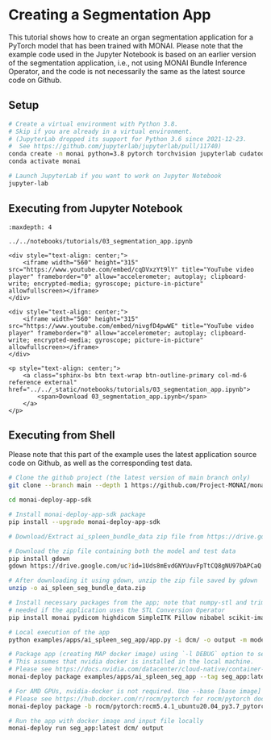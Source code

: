 # Creating a Segmentation App

This tutorial shows how to create an organ segmentation application for a PyTorch model that has been trained with MONAI. Please note that the example code used in the Jupyter Notebook is based on an earlier version of the segmentation application, i.e., not using MONAI Bundle Inference Operator, and the code is not necessarily the same as the latest source code on Github.

## Setup

```bash
# Create a virtual environment with Python 3.8.
# Skip if you are already in a virtual environment.
# (JupyterLab dropped its support for Python 3.6 since 2021-12-23.
#  See https://github.com/jupyterlab/jupyterlab/pull/11740)
conda create -n monai python=3.8 pytorch torchvision jupyterlab cudatoolkit=11.1 -c pytorch -c conda-forge
conda activate monai

# Launch JupyterLab if you want to work on Jupyter Notebook
jupyter-lab
```

## Executing from Jupyter Notebook

```{toctree}
:maxdepth: 4

../../notebooks/tutorials/03_segmentation_app.ipynb
```

```{raw} html
<div style="text-align: center;">
    <iframe width="560" height="315" src="https://www.youtube.com/embed/cqDVxzYt9lY" title="YouTube video player" frameborder="0" allow="accelerometer; autoplay; clipboard-write; encrypted-media; gyroscope; picture-in-picture" allowfullscreen></iframe>
</div>
```

```{raw} html
<div style="text-align: center;">
    <iframe width="560" height="315" src="https://www.youtube.com/embed/nivgfD4pwWE" title="YouTube video player" frameborder="0" allow="accelerometer; autoplay; clipboard-write; encrypted-media; gyroscope; picture-in-picture" allowfullscreen></iframe>
</div>
```

```{raw} html
<p style="text-align: center;">
    <a class="sphinx-bs btn text-wrap btn-outline-primary col-md-6 reference external" href="../../_static/notebooks/tutorials/03_segmentation_app.ipynb">
        <span>Download 03_segmentation_app.ipynb</span>
    </a>
</p>
```

## Executing from Shell
Please note that this part of the example uses the latest application source code on Github, as well as the corresponding test data.
```bash
# Clone the github project (the latest version of main branch only)
git clone --branch main --depth 1 https://github.com/Project-MONAI/monai-deploy-app-sdk.git

cd monai-deploy-app-sdk

# Install monai-deploy-app-sdk package
pip install --upgrade monai-deploy-app-sdk

# Download/Extract ai_spleen_bundle_data zip file from https://drive.google.com/file/d/1cJq0iQh_yzYIxVElSlVa141aEmHZADJh/view?usp=sharing

# Download the zip file containing both the model and test data
pip install gdown
gdown https://drive.google.com/uc?id=1Uds8mEvdGNYUuvFpTtCQ8gNU97bAPCaQ

# After downloading it using gdown, unzip the zip file saved by gdown
unzip -o ai_spleen_seg_bundle_data.zip

# Install necessary packages from the app; note that numpy-stl and trimesh are only
# needed if the application uses the STL Conversion Operator
pip install monai pydicom highdicom SimpleITK Pillow nibabel scikit-image numpy-stl trimesh

# Local execution of the app
python examples/apps/ai_spleen_seg_app/app.py -i dcm/ -o output -m model.ts

# Package app (creating MAP docker image) using `-l DEBUG` option to see progress.
# This assumes that nvidia docker is installed in the local machine.
# Please see https://docs.nvidia.com/datacenter/cloud-native/container-toolkit/install-guide.html#docker to install nvidia-docker2.
monai-deploy package examples/apps/ai_spleen_seg_app --tag seg_app:latest --model model.ts -l DEBUG

# For AMD GPUs, nvidia-docker is not required. Use --base [base image] option to override the docker base image.
# Please see https://hub.docker.com/r/rocm/pytorch for rocm/pytorch docker images.
monai-deploy package -b rocm/pytorch:rocm5.4.1_ubuntu20.04_py3.7_pytorch_1.12.1 examples/apps/ai_spleen_seg_app --tag seg_app:latest --model model.ts -l DEBUG

# Run the app with docker image and input file locally
monai-deploy run seg_app:latest dcm/ output
```
